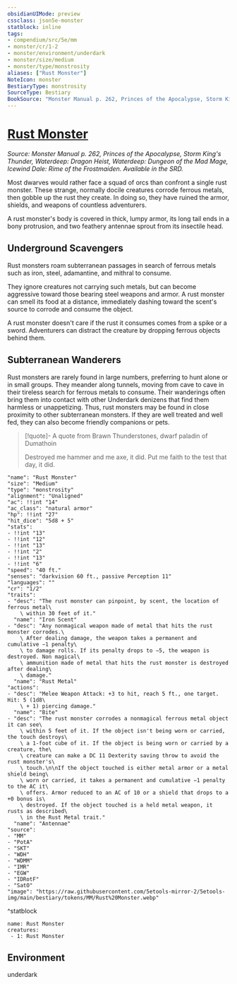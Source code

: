 ```yaml
---
obsidianUIMode: preview
cssclass: json5e-monster
statblock: inline
tags:
- compendium/src/5e/mm
- monster/cr/1-2
- monster/environment/underdark
- monster/size/medium
- monster/type/monstrosity
aliases: ["Rust Monster"]
NoteIcon: monster
BestiaryType: monstrosity
SourceType: Bestiary
BookSource: "Monster Manual p. 262, Princes of the Apocalypse, Storm King's Thunder, Waterdeep: Dragon Heist, Waterdeep: Dungeon of the Mad Mage, Icewind Dale: Rime of the Frostmaiden. Available in the SRD."
---
```

# [Rust Monster](2-Mechanics/CLI/bestiary/monstrosity/rust-monster.md)
*Source: Monster Manual p. 262, Princes of the Apocalypse, Storm King's Thunder, Waterdeep: Dragon Heist, Waterdeep: Dungeon of the Mad Mage, Icewind Dale: Rime of the Frostmaiden. Available in the SRD.*  

Most dwarves would rather face a squad of orcs than confront a single rust monster. These strange, normally docile creatures corrode ferrous metals, then gobble up the rust they create. In doing so, they have ruined the armor, shields, and weapons of countless adventurers.

A rust monster's body is covered in thick, lumpy armor, its long tail ends in a bony protrusion, and two feathery antennae sprout from its insectile head.

## Underground Scavengers

Rust monsters roam subterranean passages in search of ferrous metals such as iron, steel, adamantine, and mithral to consume.

They ignore creatures not carrying such metals, but can become aggressive toward those bearing steel weapons and armor. A rust monster can smell its food at a distance, immediately dashing toward the scent's source to corrode and consume the object.

A rust monster doesn't care if the rust it consumes comes from a spike or a sword. Adventurers can distract the creature by dropping ferrous objects behind them.

## Subterranean Wanderers

Rust monsters are rarely found in large numbers, preferring to hunt alone or in small groups. They meander along tunnels, moving from cave to cave in their tireless search for ferrous metals to consume. Their wanderings often bring them into contact with other Underdark denizens that find them harmless or unappetizing. Thus, rust monsters may be found in close proximity to other subterranean monsters. If they are well treated and well fed, they can also become friendly companions or pets.

> [!quote]- A quote from Brawn Thunderstones, dwarf paladin of Dumathoin  
> 
> Destroyed me hammer and me axe, it did. Put me faith to the test that day, it did.


```statblock
"name": "Rust Monster"
"size": "Medium"
"type": "monstrosity"
"alignment": "Unaligned"
"ac": !!int "14"
"ac_class": "natural armor"
"hp": !!int "27"
"hit_dice": "5d8 + 5"
"stats":
- !!int "13"
- !!int "12"
- !!int "13"
- !!int "2"
- !!int "13"
- !!int "6"
"speed": "40 ft."
"senses": "darkvision 60 ft., passive Perception 11"
"languages": ""
"cr": "1/2"
"traits":
- "desc": "The rust monster can pinpoint, by scent, the location of ferrous metal\
    \ within 30 feet of it."
  "name": "Iron Scent"
- "desc": "Any nonmagical weapon made of metal that hits the rust monster corrodes.\
    \ After dealing damage, the weapon takes a permanent and cumulative −1 penalty\
    \ to damage rolls. If its penalty drops to −5, the weapon is destroyed. Non magical\
    \ ammunition made of metal that hits the rust monster is destroyed after dealing\
    \ damage."
  "name": "Rust Metal"
"actions":
- "desc": "Melee Weapon Attack: +3 to hit, reach 5 ft., one target. Hit: 5 (1d8\
    \ + 1) piercing damage."
  "name": "Bite"
- "desc": "The rust monster corrodes a nonmagical ferrous metal object it can see\
    \ within 5 feet of it. If the object isn't being worn or carried, the touch destroys\
    \ a 1-foot cube of it. If the object is being worn or carried by a creature, the\
    \ creature can make a DC 11 Dexterity saving throw to avoid the rust monster's\
    \ touch.\n\nIf the object touched is either metal armor or a metal shield being\
    \ worn or carried, it takes a permanent and cumulative −1 penalty to the AC it\
    \ offers. Armor reduced to an AC of 10 or a shield that drops to a +0 bonus is\
    \ destroyed. If the object touched is a held metal weapon, it rusts as described\
    \ in the Rust Metal trait."
  "name": "Antennae"
"source":
- "MM"
- "PotA"
- "SKT"
- "WDH"
- "WDMM"
- "IMR"
- "EGW"
- "IDRotF"
- "SatO"
"image": "https://raw.githubusercontent.com/5etools-mirror-2/5etools-img/main/bestiary/tokens/MM/Rust%20Monster.webp"
```
^statblock

```encounter-table
name: Rust Monster
creatures:
 - 1: Rust Monster
```

## Environment

underdark